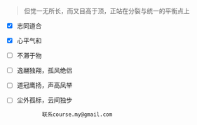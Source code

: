 >但觉一无所长，而又目高于顶，正站在分裂与统一的平衡点上


- [x] 志同道合
- [x] 心平气和  
- [ ] 不滞于物
- [ ] 逸翮独翔，孤风绝侣
- [ ] 道冠鹰扬，声高凤举
- [ ] 尘外孤标，云间独步


              联系course.my@gmail.com